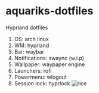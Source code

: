 # aquariks-dotfiles
 Hyprland dotfiles
1. OS: arch linux
2. WM: hyprland
3. Bar: waybar
4. Notifications: swaync (w.i.p)
5. Wallpaper: waypaper engine
6. Launchers: rofi
7. Powermenu: wlogout
8. Session lock: hyprlock
![rice](https://github.com/user-attachments/assets/ebf310f2-75dc-4068-b3b2-6830b186a61d)
